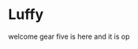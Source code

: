 # Luffy
welcome
gear five is here and it is op 
 
 
     
  
            
                                
                                               
                                                                
                                                                              
                                                 
                                          
                             
              
      
 
